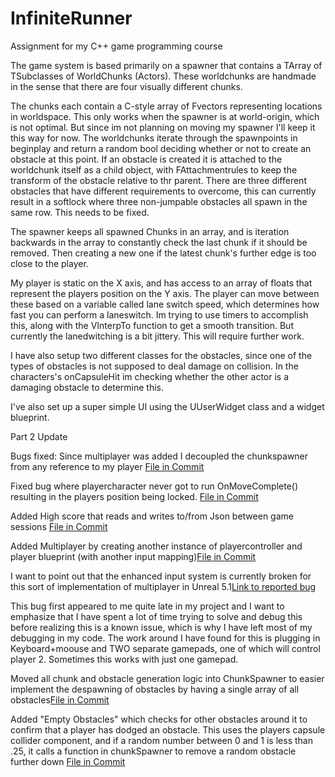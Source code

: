 # InfiniteRunner
Assignment for my C++ game programming course

The game system is based primarily on a spawner that contains a TArray of TSubclasses of WorldChunks (Actors). These worldchunks are handmade in the sense that there are four visually different chunks.

The chunks each contain a C-style array of Fvectors representing locations in worldspace. This only works when the spawner is at world-origin, which is not optimal. But since im not planning on moving my spawner I'll keep it this way for now. The worldchunks iterate through the spawnpoints in beginplay and return a random bool deciding whether or not to create an obstacle at this point. If an obstacle is created it is attached to the worldchunk itself as a child object, with FAttachmentrules to keep the transform of the obstacle relative to thr parent. There are three different obstacles that have different requirements to overcome, this can currently result in a softlock where three non-jumpable obstacles all spawn in the same row. This needs to be fixed. 

The spawner keeps all spawned Chunks in an array, and is iteration backwards in the array to constantly check the last chunk if it should be removed. Then creating a new one if the latest chunk's further edge is too close to the player.

My player is static on the X axis, and has access to an array of floats that represent the players position on the Y axis. The player can move between these based on a variable called lane switch speed, which determines how fast you can perform a laneswitch. Im trying to use timers to accomplish this, along with the VInterpTo function to get a smooth transition. But currently the lanedwitching is a bit jittery. This will require further work.

I have also setup two different classes for the obstacles, since one of the types of obstacles is not supposed to deal damage on collision. In the characters's onCapsuleHit im checking whether the other actor is a damaging obstacle to determine this.

I've also set up a super simple UI using the UUserWidget class and a widget blueprint.


Part 2 Update

Bugs fixed:
Since multiplayer was added I decoupled the chunkspawner from any reference to my player
[File in Commit](https://github.com/MoonLoaf/InfiniteRunner/commit/cfe727edc8354fd4d14aadaef3d26ace55060e7c#diff-5daa2f216710b0b30ac0439e30c18e78bad3fc13f97a34915b392ea668cd849f)

Fixed bug where playercharacter never got to run OnMoveComplete() resulting in the players position being locked.
[File in Commit](https://github.com/MoonLoaf/InfiniteRunner/commit/cfe727edc8354fd4d14aadaef3d26ace55060e7c#diff-fc58bd985b663937e3a7af901b8e6820cf4ea1973c398b4caa2254d576afb58a)

Added High score that reads and writes to/from Json between game sessions [File in Commit](https://github.com/MoonLoaf/InfiniteRunner/commit/1c6e5bb465ed6f8ed07df50104e24320c9da18c0#diff-1be5d583375af947f663de90b7c570ea7dd26fee1f8f7ff7524d00de3ed789b4)

Added Multiplayer by creating another instance of playercontroller and player blueprint (with another input mapping)[File in Commit](https://github.com/MoonLoaf/InfiniteRunner/commit/1c6e5bb465ed6f8ed07df50104e24320c9da18c0#diff-0d3ff877872baaeef17a710953927f6e9372f0e06d0cc08fc7ddf5aa0a038134)

I want to point out that the enhanced input system is currently broken for this sort of implementation of multiplayer in Unreal 5.1[Link to reported bug](https://issues.unrealengine.com/issue/UE-169979)

This bug first appeared to me quite late in my project and I want to emphasize that I have spent a lot of time trying to solve and debug this before realizing this is a known issue, which is why I have left most of my debugging in my code. The work around I have found for this is plugging in Keyboard+moouse and TWO separate gamepads, one of which will control player 2. Sometimes this works with just one gamepad.

Moved all chunk and obstacle generation logic into ChunkSpawner to easier implement the despawning of obstacles by having a single array of all obstacles[File in Commit](https://github.com/MoonLoaf/InfiniteRunner/commit/925b6893c07ac504ae477c92b5836baa9821d3b6#diff-5daa2f216710b0b30ac0439e30c18e78bad3fc13f97a34915b392ea668cd849f)

Added "Empty Obstacles" which checks for other obstacles around it to confirm that a player has dodged an obstacle. This uses the players capsule collider component, and if a random number between 0 and 1 is less than .25, it calls a function in chunkSpawner to remove a random obstacle further down [File in Commit](https://github.com/MoonLoaf/InfiniteRunner/commit/925b6893c07ac504ae477c92b5836baa9821d3b6#diff-7c80e1579b613422ebc81d8ff64f681df8adb2fe4c7fbfa64c447f25d979d8d5)
